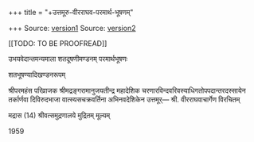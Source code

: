 +++
title = "+उत्तमूरु-वीरराघव-परमार्थ-भूषणम्"

+++
Source: [version1](https://archive.org/details/in.ernet.dli.2015.553903/page/n609/mode/1up)
Source: [version2](https://archive.org/details/ParamarthaBhushana1959SriUttamurViraRaghavacharya/page/n549/mode/2up)

[[TODO: TO BE PROOFREAD]]


उभयवेदान्तमन्यमाला 
शतदूषणीमण्डनम् 
परमार्थभूषणः 

शतभूषण्यादिखण्डनरूपम् 

 
श्रीपरमहंस परिव्राजक श्रीमद्रङ्गरामानुजयतीन्द्र महादेशिक चरणारविन्दवरिवस्याधिगतोपपदान्तरदस्सायेन तर्कार्णवा दिविरुदभाजा वात्स्यसचक्रवर्तिना 
अभिनवदेशिकेन 
उत्तमूर्— श्री. वीरराघवाचार्गेण विरचितम् 


मद्रास (14) श्रीवत्समुद्रणालये मुद्रितम् 
मूल्यम् 

1959 
